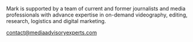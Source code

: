 <p class="lg:text-xl md:text-base">
        Mark is supported by a team of current and former journalists and media
        professionals with advance expertise in on-demand videography, editing,
        research, logistics and digital marketing.
      </p>
      <p
        class="lg:text-xl md:text-xl py-5 sm:text-lg font-semibold font-[Poppins] text-blue"
      >
        <a href="mailto:contact@mediaadvisoryexperts.com"
          >contact@mediaadvisoryexperts.com</a
        >
      </p>
